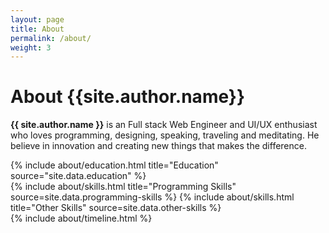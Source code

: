 ```yaml
---
layout: page
title: About
permalink: /about/
weight: 3
---
```


# **About {{site.author.name}}**

**{{ site.author.name }}** is an Full stack Web Engineer and UI/UX enthusiast who loves programming, designing, speaking, traveling and meditating. He believe in innovation and creating new things that makes the difference. 

<div class= "row">
{% include about/education.html title="Education" source="site.data.education" %}
</div>

<div class="row">
{% include about/skills.html title="Programming Skills" source=site.data.programming-skills %}
{% include about/skills.html title="Other Skills" source=site.data.other-skills %}
</div>

<div class="row">
{% include about/timeline.html %}
</div>
